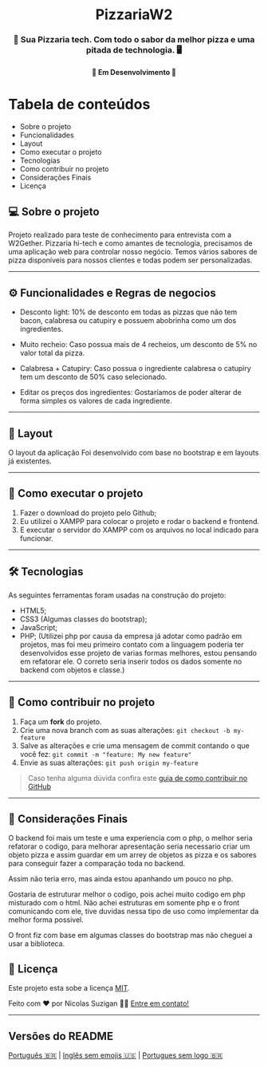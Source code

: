 
<h1 align="center">
      PizzariaW2
</h1>

<h3 align="center">
    🍕 Sua Pizzaria tech. Com todo o sabor da melhor pizza e uma pitada de technologia. 🖥️
</h3>

<h4 align="center">
	🚧   Em Desenvolvimento 🚧
</h4>

Tabela de conteúdos
=================
<!--ts-->
   * Sobre o projeto
   * Funcionalidades
   * Layout
   * Como executar o projeto
   * Tecnologias
   * Como contribuir no projeto
   * Considerações Finais
   * Licença
   
<!--te-->


## 💻 Sobre o projeto
  Projeto realizado para teste de conhecimento para entrevista com a W2Gether.
  Pizzaria hi-tech e como amantes de tecnologia, precisamos de uma aplicação web para controlar nosso negócio. Temos vários sabores de pizza disponíveis para nossos clientes e todas podem ser personalizadas.

---

## ⚙️ Funcionalidades e Regras de negocios

 - Desconto light: 10% de desconto em todas as pizzas que não tem bacon, calabresa ou catupiry e possuem abobrinha como um dos ingredientes.

- Muito recheio: Caso possua mais de 4 recheios, um desconto de 5% no valor total da pizza.

- Calabresa + Catupiry: Caso possua o ingrediente calabresa o catupiry tem um desconto de 50% caso selecionado. 

- Editar os preços dos ingredientes: Gostaríamos de poder alterar de forma simples os valores de cada ingrediente.



---

## 🎨 Layout

O layout da aplicação Foi desenvolvido com base no bootstrap e em layouts já existentes.


---

## 🚀 Como executar o projeto

  1. Fazer o download do projeto pelo Github;
  2. Eu utilizei o XAMPP para colocar o projeto e rodar o backend e frontend.
  3. E executar o servidor do XAMPP com os arquivos no local indicado para funcionar.

---

## 🛠 Tecnologias

As seguintes ferramentas foram usadas na construção do projeto: 

- HTML5;
- CSS3 (Algumas classes do bootstrap);
- JavaScript;
- PHP; (Utilizei php por causa da empresa já adotar como padrão em projetos, mas foi meu primeiro contato com a linguagem poderia ter desenvolvidos esse projeto de varias formas melhores, estou pensando em refatorar ele. O correto seria inserir todos os dados somente no backend com objetos e classe.)

---

## 💪 Como contribuir no projeto

1. Faça um **fork** do projeto.
2. Crie uma nova branch com as suas alterações: `git checkout -b my-feature`
3. Salve as alterações e crie uma mensagem de commit contando o que você fez: `git commit -m "feature: My new feature"`
4. Envie as suas alterações: `git push origin my-feature`
> Caso tenha alguma dúvida confira este [guia de como contribuir no GitHub](./CONTRIBUTING.md)

---

## 📝 Considerações Finais
  O backend foi mais um teste e uma experiencia com o php, o melhor seria refatorar o codigo, para melhorar apresentação seria necessario criar um objeto pizza e assim guardar  em um arrey de objetos as pizza e os sabores para conseguir fazer a comparação toda no backend.

  Assim não teria erro, mas ainda estou apanhando um pouco no php.

  Gostaria de estruturar melhor o codigo, pois achei muito codigo em php misturado com o html. Não achei estruturas em somente php e o front comunicando com ele, tive duvidas nessa tipo de uso como implementar da melhor forma possivel.

  O front fiz com base em algumas classes do bootstrap mas não cheguei a usar a biblioteca.



## 📝 Licença

Este projeto esta sobe a licença [MIT](./LICENSE).

Feito com ❤️ por Nícolas Suzigan 👋🏽 [Entre em contato!](https://www.linkedin.com/in/nicolassuzigan/)

---

##  Versões do README

[Português 🇧🇷](./README.md)  |  [Inglês sem emojis 🇺🇸](./README-en.md) | [Portugues sem logo  🇧🇷](./README-sem-logo.md) 
